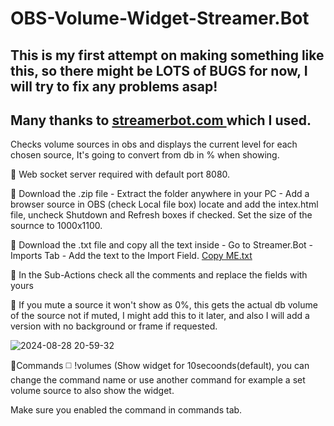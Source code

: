# OBS-Volume-Widget-Streamer.Bot

## This is my first attempt on making something like this, so there might be LOTS of BUGS for now, I will try to fix any problems asap!
## Many thanks to [streamerbot.com ](https://streamer.bot/) which I used.

Checks volume sources in obs and displays the current level for each chosen source, It's going to convert from db in % when showing.

🔘 Web socket server required with default port 8080.                                      

🔘 Download the .zip file - Extract the folder anywhere in your PC - Add a browser source in OBS (check Local file box) locate and add the intex.html file, uncheck Shutdown and Refresh boxes if checked.
Set the size of the sournce to 1000x1100.                     

🔘 Download the .txt file and copy all the text inside - Go to Streamer.Bot - Imports Tab - Add the text to the Import Field.
[Copy ME.txt](https://github.com/user-attachments/files/16789808/Copy.ME.txt)

🔘 In the Sub-Actions check all the comments and replace the fields with yours

🔘 If you mute a source it won't show as 0%, this gets the actual db volume of the source not if muted, I might add this to it later, and also I will add a version with no background or frame if requested.
  
![2024-08-28 20-59-32](https://github.com/user-attachments/assets/a1aec0e6-3fe6-4943-b0ea-4c48c39902b4)
 
🔘Commands  ◻️ !volumes (Show widget for 10secoonds(default), you can change the command name or use another command for example a set volume source to also show the widget.

Make sure you enabled the command in commands tab.
